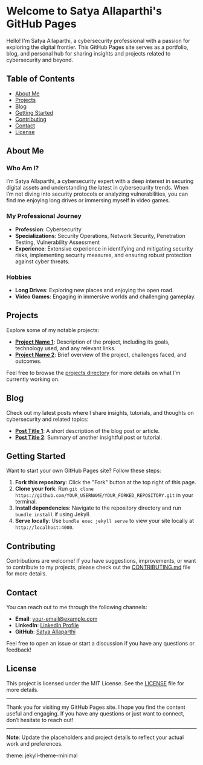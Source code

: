 # Welcome to Satya Allaparthi's GitHub Pages

Hello! I'm Satya Allaparthi, a cybersecurity professional with a passion for exploring the digital frontier. This GitHub Pages site serves as a portfolio, blog, and personal hub for sharing insights and projects related to cybersecurity and beyond.

## Table of Contents

- [About Me](#about-me)
- [Projects](#projects)
- [Blog](#blog)
- [Getting Started](#getting-started)
- [Contributing](#contributing)
- [Contact](#contact)
- [License](#license)

## About Me

### Who Am I?

I’m Satya Allaparthi, a cybersecurity expert with a deep interest in securing digital assets and understanding the latest in cybersecurity trends. When I’m not diving into security protocols or analyzing vulnerabilities, you can find me enjoying long drives or immersing myself in video games.

### My Professional Journey

- **Profession**: Cybersecurity
- **Specializations**: Security Operations, Network Security, Penetration Testing, Vulnerability Assessment
- **Experience**: Extensive experience in identifying and mitigating security risks, implementing security measures, and ensuring robust protection against cyber threats.

### Hobbies

- **Long Drives**: Exploring new places and enjoying the open road.
- **Video Games**: Engaging in immersive worlds and challenging gameplay.

## Projects

Explore some of my notable projects:

- **[Project Name 1](#)**: Description of the project, including its goals, technology used, and any relevant links.
- **[Project Name 2](#)**: Brief overview of the project, challenges faced, and outcomes.

Feel free to browse the [projects directory](#) for more details on what I’m currently working on.

## Blog

Check out my latest posts where I share insights, tutorials, and thoughts on cybersecurity and related topics:

- **[Post Title 1](#)**: A short description of the blog post or article.
- **[Post Title 2](#)**: Summary of another insightful post or tutorial.

## Getting Started

Want to start your own GitHub Pages site? Follow these steps:

1. **Fork this repository**: Click the "Fork" button at the top right of this page.
2. **Clone your fork**: Run `git clone https://github.com/YOUR_USERNAME/YOUR_FORKED_REPOSITORY.git` in your terminal.
3. **Install dependencies**: Navigate to the repository directory and run `bundle install` if using Jekyll.
4. **Serve locally**: Use `bundle exec jekyll serve` to view your site locally at `http://localhost:4000`.

## Contributing

Contributions are welcome! If you have suggestions, improvements, or want to contribute to my projects, please check out the [CONTRIBUTING.md](CONTRIBUTING.md) file for more details.

## Contact

You can reach out to me through the following channels:

- **Email**: [your-email@example.com](mailto:your-email@example.com)
- **LinkedIn**: [LinkedIn Profile](https://www.linkedin.com/in/your-profile/)
- **GitHub**: [Satya Allaparthi](https://github.com/your-github-username)

Feel free to open an issue or start a discussion if you have any questions or feedback!

## License

This project is licensed under the MIT License. See the [LICENSE](LICENSE) file for more details.

---


Thank you for visiting my GitHub Pages site. I hope you find the content useful and engaging. If you have any questions or just want to connect, don’t hesitate to reach out!

---

**Note**: Update the placeholders and project details to reflect your actual work and preferences.


theme: jekyll-theme-minimal
